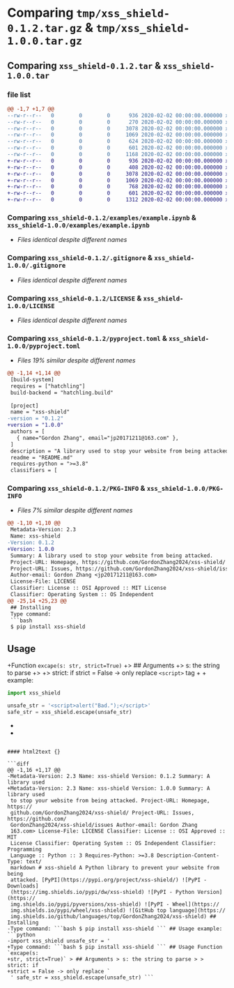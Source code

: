 # Comparing `tmp/xss_shield-0.1.2.tar.gz` & `tmp/xss_shield-1.0.0.tar.gz`

## Comparing `xss_shield-0.1.2.tar` & `xss_shield-1.0.0.tar`

### file list

```diff
@@ -1,7 +1,7 @@
--rw-r--r--   0        0        0      936 2020-02-02 00:00:00.000000 xss_shield-0.1.2/examples/example.ipynb
--rw-r--r--   0        0        0      270 2020-02-02 00:00:00.000000 xss_shield-0.1.2/src/xss_shield/__init__.py
--rw-r--r--   0        0        0     3078 2020-02-02 00:00:00.000000 xss_shield-0.1.2/.gitignore
--rw-r--r--   0        0        0     1069 2020-02-02 00:00:00.000000 xss_shield-0.1.2/LICENSE
--rw-r--r--   0        0        0      624 2020-02-02 00:00:00.000000 xss_shield-0.1.2/README.md
--rw-r--r--   0        0        0      601 2020-02-02 00:00:00.000000 xss_shield-0.1.2/pyproject.toml
--rw-r--r--   0        0        0     1168 2020-02-02 00:00:00.000000 xss_shield-0.1.2/PKG-INFO
+-rw-r--r--   0        0        0      936 2020-02-02 00:00:00.000000 xss_shield-1.0.0/examples/example.ipynb
+-rw-r--r--   0        0        0      408 2020-02-02 00:00:00.000000 xss_shield-1.0.0/src/xss_shield/__init__.py
+-rw-r--r--   0        0        0     3078 2020-02-02 00:00:00.000000 xss_shield-1.0.0/.gitignore
+-rw-r--r--   0        0        0     1069 2020-02-02 00:00:00.000000 xss_shield-1.0.0/LICENSE
+-rw-r--r--   0        0        0      768 2020-02-02 00:00:00.000000 xss_shield-1.0.0/README.md
+-rw-r--r--   0        0        0      601 2020-02-02 00:00:00.000000 xss_shield-1.0.0/pyproject.toml
+-rw-r--r--   0        0        0     1312 2020-02-02 00:00:00.000000 xss_shield-1.0.0/PKG-INFO
```

### Comparing `xss_shield-0.1.2/examples/example.ipynb` & `xss_shield-1.0.0/examples/example.ipynb`

 * *Files identical despite different names*

### Comparing `xss_shield-0.1.2/.gitignore` & `xss_shield-1.0.0/.gitignore`

 * *Files identical despite different names*

### Comparing `xss_shield-0.1.2/LICENSE` & `xss_shield-1.0.0/LICENSE`

 * *Files identical despite different names*

### Comparing `xss_shield-0.1.2/pyproject.toml` & `xss_shield-1.0.0/pyproject.toml`

 * *Files 19% similar despite different names*

```diff
@@ -1,14 +1,14 @@
 [build-system]
 requires = ["hatchling"]
 build-backend = "hatchling.build"
 
 [project]
 name = "xss-shield"
-version = "0.1.2"
+version = "1.0.0"
 authors = [
   { name="Gordon Zhang", email="jp20171211@163.com" },
 ]
 description = "A library used to stop your website from being attacked."
 readme = "README.md"
 requires-python = ">=3.8"
 classifiers = [
```

### Comparing `xss_shield-0.1.2/PKG-INFO` & `xss_shield-1.0.0/PKG-INFO`

 * *Files 7% similar despite different names*

```diff
@@ -1,10 +1,10 @@
 Metadata-Version: 2.3
 Name: xss-shield
-Version: 0.1.2
+Version: 1.0.0
 Summary: A library used to stop your website from being attacked.
 Project-URL: Homepage, https://github.com/GordonZhang2024/xss-shield/
 Project-URL: Issues, https://github.com/GordonZhang2024/xss-shield/issues
 Author-email: Gordon Zhang <jp20171211@163.com>
 License-File: LICENSE
 Classifier: License :: OSI Approved :: MIT License
 Classifier: Operating System :: OS Independent
@@ -25,14 +25,23 @@
 ## Installing
 Type command:
 ```bash
 $ pip install xss-shield
 ```
 
 ## Usage
+Function `excape(s: str, strict=True)`
+> ## Arguments
+> s: the string to parse
+>
+> strict: if strict = False -> only replace `<script>` tag
+
+
 example:
 ```python
 import xss_shield
 
 unsafe_str = '<script>alert("Bad.");</script>'
 safe_str = xss_shield.escape(unsafe_str)
 ```
+
+
```

#### html2text {}

```diff
@@ -1,16 +1,17 @@
-Metadata-Version: 2.3 Name: xss-shield Version: 0.1.2 Summary: A library used
+Metadata-Version: 2.3 Name: xss-shield Version: 1.0.0 Summary: A library used
 to stop your website from being attacked. Project-URL: Homepage, https://
 github.com/GordonZhang2024/xss-shield/ Project-URL: Issues, https://github.com/
 GordonZhang2024/xss-shield/issues Author-email: Gordon Zhang
 163.com> License-File: LICENSE Classifier: License :: OSI Approved :: MIT
 License Classifier: Operating System :: OS Independent Classifier: Programming
 Language :: Python :: 3 Requires-Python: >=3.8 Description-Content-Type: text/
 markdown # xss-shield A Python library to prevent your website from being
 attacked. [PyPI](https://pypi.org/project/xss-shield/) ![PyPI - Downloads]
 (https://img.shields.io/pypi/dw/xss-shield) ![PyPI - Python Version](https://
 img.shields.io/pypi/pyversions/xss-shield) ![PyPI - Wheel](https://
 img.shields.io/pypi/wheel/xss-shield) ![GitHub top language](https://
 img.shields.io/github/languages/top/GordonZhang2024/xss-shield) ## Installing
-Type command: ```bash $ pip install xss-shield ``` ## Usage example: ```python
-import xss_shield unsafe_str = '
+Type command: ```bash $ pip install xss-shield ``` ## Usage Function `excape(s:
+str, strict=True)` > ## Arguments > s: the string to parse > > strict: if
+strict = False -> only replace `
 ' safe_str = xss_shield.escape(unsafe_str) ```
```

